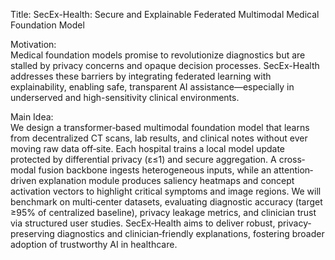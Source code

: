 Title: SecEx-Health: Secure and Explainable Federated Multimodal Medical Foundation Model

Motivation:  
Medical foundation models promise to revolutionize diagnostics but are stalled by privacy concerns and opaque decision processes. SecEx-Health addresses these barriers by integrating federated learning with explainability, enabling safe, transparent AI assistance—especially in underserved and high-sensitivity clinical environments.

Main Idea:  
We design a transformer‐based multimodal foundation model that learns from decentralized CT scans, lab results, and clinical notes without ever moving raw data off‐site. Each hospital trains a local model update protected by differential privacy (ε≤1) and secure aggregation. A cross‐modal fusion backbone ingests heterogeneous inputs, while an attention‐driven explanation module produces saliency heatmaps and concept activation vectors to highlight critical symptoms and image regions. We will benchmark on multi‐center datasets, evaluating diagnostic accuracy (target ≥95% of centralized baseline), privacy leakage metrics, and clinician trust via structured user studies. SecEx‐Health aims to deliver robust, privacy‐preserving diagnostics and clinician‐friendly explanations, fostering broader adoption of trustworthy AI in healthcare.